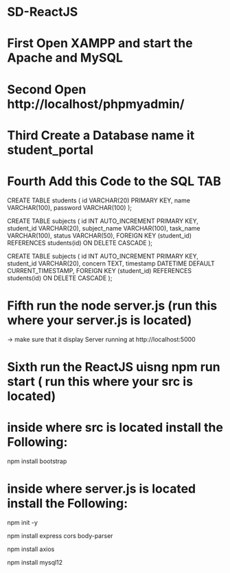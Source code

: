 # SD-ReactJS


# First Open XAMPP and start the Apache and MySQL
# Second Open http://localhost/phpmyadmin/
# Third Create a Database name it student_portal
# Fourth Add this Code to the SQL TAB
  CREATE TABLE students (
  id VARCHAR(20) PRIMARY KEY,
  name VARCHAR(100),
  password VARCHAR(100)
  );
  
  CREATE TABLE subjects (
  id INT AUTO_INCREMENT PRIMARY KEY,
  student_id VARCHAR(20),
  subject_name VARCHAR(100),
  task_name VARCHAR(100),
  status VARCHAR(50),
  FOREIGN KEY (student_id) REFERENCES students(id) ON DELETE CASCADE
  );
  
   CREATE TABLE subjects (
  id INT AUTO_INCREMENT PRIMARY KEY,
  student_id VARCHAR(20),
  concern TEXT,
  timestamp DATETIME DEFAULT CURRENT_TIMESTAMP,
  FOREIGN KEY (student_id) REFERENCES students(id) ON DELETE CASCADE
  );
  
# Fifth run the node server.js (run this where your server.js is located) 
 -> make sure that it display Server running at http://localhost:5000
# Sixth run the ReactJS uisng npm run start ( run this where your src is located)


# inside where src is located install the Following:
npm install bootstrap

# inside where server.js is located install the Following:
npm init -y

npm install express cors body-parser

npm install axios

npm install mysql12

